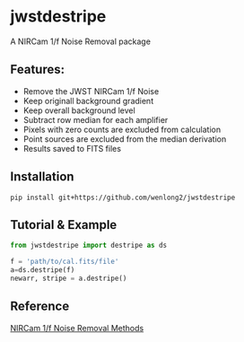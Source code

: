 # jwstdestripe

A NIRCam 1/f Noise Removal package

## Features:

- Remove the JWST NIRCam 1/f Noise
- Keep originall background gradient
- Keep overall background level
- Subtract row median for each amplifier
- Pixels with zero counts are excluded from calculation
- Point sources are excluded from the median derivation
- Results saved to FITS files

## Installation

``pip install git+https://github.com/wenlong2/jwstdestripe``

## Tutorial & Example

``` Python
from jwstdestripe import destripe as ds

f = 'path/to/cal.fits/file'
a=ds.destripe(f)
newarr, stripe = a.destripe()
```
## Reference
[NIRCam 1/f Noise Removal Methods](https://jwst-docs.stsci.edu/known-issues-with-jwst-data/nircam-known-issues/nircam-1-f-noise-removal-methods#NIRCam1/fNoiseRemovalMethods-1/fsoftwarepackages)